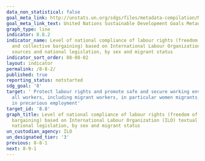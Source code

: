 ```yaml
---
data_non_statistical: false
goal_meta_link: http://unstats.un.org/sdgs/files/metadata-compilation/Metadata-Goal-8.pdf
goal_meta_link_text: United Nations Sustainable Development Goals Metadata (pdf 525kB)
graph_type: line
indicator: 8.8.2
indicator_name: Level of national compliance of labour rights (freedom of association
  and collective bargaining) based on International Labour Organization (ILO) textual
  sources and national legislation, by sex and migrant status
indicator_sort_order: 08-08-02
layout: indicator
permalink: /8-8-2/
published: true
reporting_status: notstarted
sdg_goal: '8'
target: ' Protect labour rights and promote safe and secure working environments for
  all workers, including migrant workers, in particular women migrants, and those
  in precarious employment'
target_id: '8.8'
graph_title: Level of national compliance of labour rights (freedom of association and collective
  bargaining) based on International Labour Organization (ILO) textual sources and
  national legislation, by sex and migrant status
un_custodian_agency: ILO
un_designated_tier: '3'
previous: 8-8-1
next: 8-9-1
---
```

